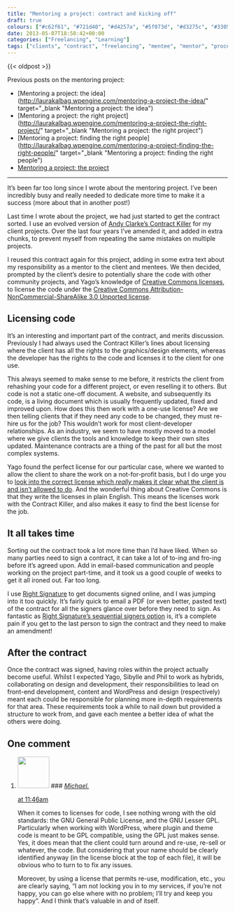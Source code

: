 ```yaml
---
title: "Mentoring a project: contract and kicking off"
draft: true
colours: ["#c62f61", "#721d40", "#d4257a", "#5f073d", "#d3275c", "#330521", "#d20f4c"]
date: 2013-05-07T18:58:42+00:00
categories: ["Freelancing", "Learning"]
tags: ["clients", "contract", "freelancing", "mentee", "mentor", "process", "project"]
---
```


{{< oldpost >}}

Previous posts on the mentoring project:

* [Mentoring a project: the idea](http://laurakalbag.wpengine.com/mentoring-a-project-the-idea/" target="_blank "Mentoring a project: the idea")
* [Mentoring a project: the right project](http://laurakalbag.wpengine.com/mentoring-a-project-the-right-project/" target="_blank "Mentoring a project: the right project")
* [Mentoring a project: finding the right people](http://laurakalbag.wpengine.com/mentoring-a-project-finding-the-right-people/" target="_blank "Mentoring a project: finding the right people")
* [Mentoring a project: the project](http://laurakalbag.wpengine.com/mentoring-the-project/ "Mentoring a project: the project")

---

It’s been far too long since I wrote about the mentoring project. I’ve been incredibly busy and really needed to dedicate more time to make it a success (more about that in another post!)

Last time I wrote about the project, we had just started to get the contract sorted. I use an evolved version of [Andy Clarke’s Contract Killer](http://stuffandnonsense.co.uk/projects/contract-killer/) for my client projects. Over the last four years I’ve amended it, and added in extra chunks, to prevent myself from repeating the same mistakes on multiple projects.

I reused this contract again for this project, adding in some extra text about my responsibility as a mentor to the client and mentees. We then decided, prompted by the client’s desire to potentially share the code with other community projects, and Yago’s knowledge of [Creative Commons licenses](http://creativecommons.org/), to license the code under the [Creative Commons Attribution-NonCommercial-ShareAlike 3.0 Unported license](http://creativecommons.org/licenses/by-nc-sa/3.0/).

## Licensing code

It’s an interesting and important part of the contract, and merits discussion. Previously I had always used the Contract Killer’s lines about licensing where the client has all the rights to the graphics/design elements, whereas the developer has the rights to the code and licenses it to the client for one use.

This always seemed to make sense to me before, it restricts the client from rehashing your code for a different project, or even reselling it to others. But code is not a static one-off document. A website, and subsequently its code, is a living document which is usually frequently updated, fixed and improved upon. How does this then work with a one-use license? Are we then telling clients that if they need any code to be changed, they must re-hire us for the job? This wouldn’t work for most client-developer relationships. As an industry, we seem to have mostly moved to a model where we give clients the tools and knowledge to keep their own sites updated. Maintenance contracts are a thing of the past for all but the most complex systems.

Yago found the perfect license for our particular case, where we wanted to allow the client to share the work on a not-for-profit basis, but I do urge you to [look into the correct license which *really* makes it clear what the client is and isn’t allowed to do](http://creativecommons.org/choose/ "choose a Creative Commons license"). And the wonderful thing about Creative Commons is that they write the licenses in plain English. This means the licenses work with the Contract Killer, and also makes it easy to find the best license for the job.

## It all takes time

Sorting out the contract took a lot more time than I’d have liked. When so many parties need to sign a contract, it can take a lot of to-ing and fro-ing before it’s agreed upon. Add in email-based communication and people working on the project part-time, and it took us a good couple of weeks to get it all ironed out. Far too long.

I use [Right Signature](https://rightsignature.com/) to get documents signed online, and I was jumping into it too quickly. It’s fairly quick to email a PDF (or even better, pasted text) of the contract for all the signers glance over before they need to sign. As fantastic as [Right Signature’s sequential signers option](https://rightsignature.com/features "features of Right Signature") is, it’s a complete pain if you get to the last person to sign the contract and they need to make an amendment!

## After the contract

Once the contract was signed, having roles within the project actually become useful. Whilst I expected Yago, Sibylle and Phil to work as hybrids, collaborating on design and development, their responsibilities to lead on front-end development, content and WordPress and design (respectively) meant each could be responsible for planning more in-depth requirements for that area. These requirements took a while to nail down but provided a structure to work from, and gave each mentee a better idea of what the others were doing.

## One comment

<ol class="commentlist">
	<li class="comment even thread-even depth-1" id="li-comment-541">
			<div class="comment-author vcard">
			<img alt='' src='https://secure.gravatar.com/avatar/2b4421b2aa8931592c57b61ca3b39d45?s=72&amp;d=mm&amp;r=g' srcset='https://secure.gravatar.com/avatar/2b4421b2aa8931592c57b61ca3b39d45?s=144&amp;d=mm&amp;r=g 2x' class='avatar avatar-72 photo' height='72' width='72' />
### <cite class="fn"><a href='http://next-nexus.info/' rel='external nofollow' class='url'>Michael.</a></cite>
		</div>
		<aside class="comment-meta commentmetadata"><p><a href="#comment-541"><time datetime="2013-05-08T11:46:32+00:00" pubdate class="published">
		 at <span class="hours">11:46am</span></time></a></p>
	</aside>
	<div class="comment-entry">
		When it comes to licenses for code, I see nothing wrong with the old standards: the GNU General Public License, and the GNU Lesser GPL. Particularly when working with WordPress, where plugin and theme code is meant to be GPL compatible, using the GPL just makes sense. Yes, it does mean that the client could turn around and re-use, re-sell or whatever, the code. But considering that your name should be clearly identified anyway (in the license block at the top of each file), it will be obvious who to turn to to fix any issues. 

Moreover, by using a license that permits re-use, modification, etc., you are clearly saying, “I am not locking you in to my services, if you’re not happy, you can go else where with no problem; I’ll try and keep you happy”. And I think that’s valuable in and of itself.
	</div>
</li>
</ol>
